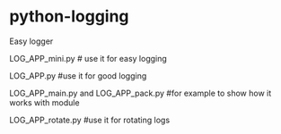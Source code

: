 # python-logging
Easy logger

LOG_APP_mini.py # use it for easy logging

LOG_APP.py #use it for good logging

LOG_APP_main.py and LOG_APP_pack.py #for example to show how it works with module

LOG_APP_rotate.py #use it for rotating logs

